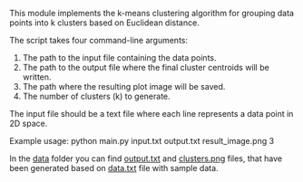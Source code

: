 This module implements the k-means clustering algorithm for grouping data points into k clusters
based on Euclidean distance.

The script takes four command-line arguments:
1. The path to the input file containing the data points.
2. The path to the output file where the final cluster centroids will be written.
3. The path where the resulting plot image will be saved.
4. The number of clusters (k) to generate.

The input file should be a text file where each line represents a data point in 2D space.

Example usage:
    python main.py input.txt output.txt result_image.png 3

In the [data](data) folder you can find [output.txt](data/output.txt) and [clusters.png](data/clusters.png) files, that have been generated based on [data.txt](data/data.txt) file with sample data.
